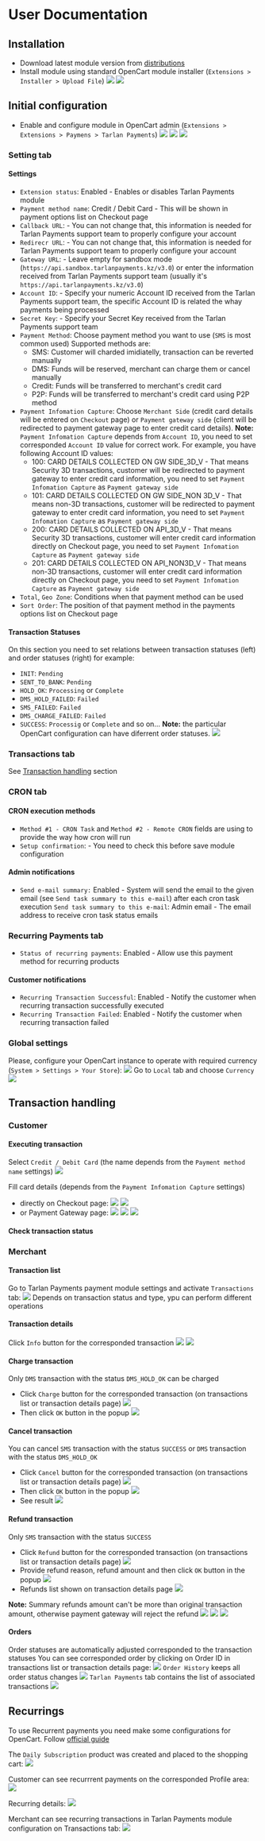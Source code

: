 # User Documentation



## Installation
- Download latest module version from [distributions](../dist/)
- Install module using standard OpenCart module installer (`Extensions > Installer > Upload File`) 
![](./images/install-01.png)
![](./images/install-02.png)

## Initial configuration
- Enable and configure module in OpenCart admin (`Extensions > Extensions > Paymens > Tarlan Payments`) 
![](./images/config-01.png)
![](./images/config-02.png)
![](./images/config-03.png)

### Setting tab

#### Settings
- `Extension status`: Enabled - Enables or disables Tarlan Payments module
- `Payment method name`: Credit / Debit Card - This will be shown in payment options list on Checkout page
- `Callback URL`: - You can not change that, this information is needed for Tarlan Payments support team to properly configure your account
- `Redirecr URL`: - You can not change that, this information is needed for Tarlan Payments support team to properly configure your account
- `Gateway URL`: - Leave empty for sandbox mode (`https://api.sandbox.tarlanpayments.kz/v3.0`) or enter the information received from Tarlan Payments support team (usually it's `https://api.tarlanpayments.kz/v3.0`)
- `Account ID`: - Specify your numeric Account ID received from the Tarlan Payments support team, the specific Account ID is related the whay payments being processed
- `Secret Key`: - Specify your Secret Key received from the Tarlan Payments support team 
- `Payment Method`: Choose payment method you want to use (`SMS` is most common used)
  Supported methods are:
    - SMS: Customer will charded imidiatelly, transaction can be reverted manually
    - DMS: Funds will be reserved, merchant can charge them or cancel manually
    - Credit: Funds will be transferred to merchant's credit card
    - P2P: Funds will be transferred to merchant's credit card using P2P method
- `Payment Infomation Capture`: Choose `Merchant Side` (credit card details will be entered on `Checkout` page) or `Payment gateway side` (client will be redirected to payment gateway page to enter credit card details). 
  **Note:** `Payment Infomation Capture` depends from `Account ID`, you need to set corresponded `Account ID` value for correct work.
  For example, you have following Account ID values:
    - 100: CARD DETAILS COLLECTED ON GW SIDE_3D_V     - That means Security 3D transactions, customer will be redirected to payment gateway to enter credit card information, you need to set `Payment Infomation Capture` as `Payment gateway side` 
    - 101: CARD DETAILS COLLECTED ON GW SIDE_NON 3D_V - That means non-3D transactions, customer will be redirected to payment gateway to enter credit card information, you need to set `Payment Infomation Capture` as `Payment gateway side` 
    - 200: CARD DETAILS COLLECTED ON API_3D_V         - That means Security 3D transactions, customer will enter credit card information directly on Checkout page, you need to set `Payment Infomation Capture` as `Payment gateway side` 
    - 201: CARD DETAILS COLLECTED ON API_NON3D_V      - That means non-3D transactions, customer will enter credit card information directly on Checkout page, you need to set `Payment Infomation Capture` as `Payment gateway side` 
- `Total`, `Geo Zone`: Conditions when that payment method can be used
- `Sort Order`: The position of that payment method in the payments options list on Checkout page

#### Transaction Statuses
On this section you need to set relations between transaction statuses (left) and order statuses (right)
for example:
- `INIT`: `Pending`
- `SENT_TO_BANK`: `Pending`
- `HOLD_OK`: `Processing` or `Complete`
- `DMS_HOLD_FAILED`: `Failed`
- `SMS_FAILED`: `Failed`
- `DMS_CHARGE_FAILED`: `Failed`
- `SUCCESS`: `Processig` or `Complete` 
and so on...
**Note:** the particular OpenCart configuration can have diferrent order statuses.
![](./images/config-04.png)

### Transactions tab
See [Transaction handling](#transactions) section

### CRON tab

#### CRON execution methods
- `Method #1 - CRON Task` and `Method #2 - Remote CRON` fields are using to provide the way how cron will run
- `Setup confirmation`: - You need to check this before save module configuration

#### Admin notifications
- `Send e-mail summary:` Enabled - System will send the email to the given email (see `Send task summary to this e-mail`) after each cron task execution
`Send task summary to this e-mail`: Admin email - The email address to receive cron task status emails

### Recurring Payments tab
- `Status of recurring payments`: Enabled - Allow use this payment method for recurring products

#### Customer notifications
- `Recurring Transaction Successful`: Enabled - Notify the customer when recurring transaction successfully executed
- `Recurring Transaction Failed`: Enabled - Notify the customer when recurring transaction failed

### Global settings

Please, configure your OpenCart instance to operate with required currency (`System > Settings > Your Store`):
![](./images/config-05.png)
Go to `Local` tab and choose `Currency`
![](./images/config-06.png)
                                               
## Transaction handling

### Customer
#### Executing transaction
Select `Credit / Debit Card` (the name depends from the `Payment method name` settings) 
![](./images/customer-01.png)

Fill card details (depends from the `Payment Infomation Capture` settings)
- directly on Checkout page:
![](./images/customer-02.png)
![](./images/customer-03.png)
- or Payment Gateway page:
![](./images/customer-04.png)
![](./images/customer-05.png)
![](./images/customer-06.png)

#### Check transaction status

### Merchant

#### Transaction list
Go to Tarlan Payments payment module settings and activate `Transactions` tab:
![](./images/merchant-01.png)
Depends on transaction status and type, ypu can perform different operations

#### Transaction details
Click `Info` button for the corresponded transaction
![](./images/merchant-02.png)
![](./images/merchant-03.png)

#### Charge transaction
Only `DMS` transaction with the status `DMS_HOLD_OK` can be charged
- Click `Charge` button for the corresponded transaction (on transactions list or transaction details page)
  ![](./images/merchant-04.png)
- Then click `OK` button in the popup
  ![](./images/merchant-05.png)

#### Cancel transaction
You can cancel `SMS` transaction with the status `SUCCESS` or `DMS` transaction with the status `DMS_HOLD_OK`
- Click `Cancel` button for the corresponded transaction (on transactions list or transaction details page)
  ![](./images/merchant-06.png)
- Then click `OK` button in the popup
  ![](./images/merchant-07.png)
- See result
  ![](./images/merchant-08.png)

#### Refund transaction
Only `SMS` transaction with the status `SUCCESS` 
- Click `Refund` button for the corresponded transaction (on transactions list or transaction details page)
  ![](./images/merchant-09.png)
- Provide refund reason, refund amount and then click `OK` button in the popup
  ![](./images/merchant-10.png)
- Refunds list shown on transaction details page
  ![](./images/merchant-11.png)

**Note:** Summary refunds amount can't be more than original transaction amount, otherwise payment gateway will reject the refund
  ![](./images/merchant-12.png)
  ![](./images/merchant-13.png)
  ![](./images/merchant-14.png)

#### Orders
Order statuses are automatically adjusted corresponded to the transaction statuses
You can see corresponded order by clicking on Order ID in transactions list or transaction details page:
![](./images/merchant-15.png)
`Order History` keeps all order status changes
![](./images/merchant-16.png)
`Tarlan Payments` tab contains the list of associated transactions
![](./images/merchant-17.png)
 
## Recurrings
To use Recurrent payments you need make some configurations for OpenCart. Follow [official guide](http://docs.opencart.com/sale/recurring/)

The `Daily Subscription` product was created and placed to the shopping cart:
![](./images/recurring-01.png)

Customer can see recurrrent payments on the corresponded Profile area:
![](./images/recurring-02.png)

Recurring details:
![](./images/recurring-03.png)

Merchant can see recurring transactions in Tarlan Payments module configuration on Transactions tab:
![](./images/recurring-04.png)


